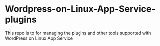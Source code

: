# Wordpress-on-Linux-App-Service-plugins
This repo is to for managing the plugins and other tools supported with WordPress on Linux App Service
